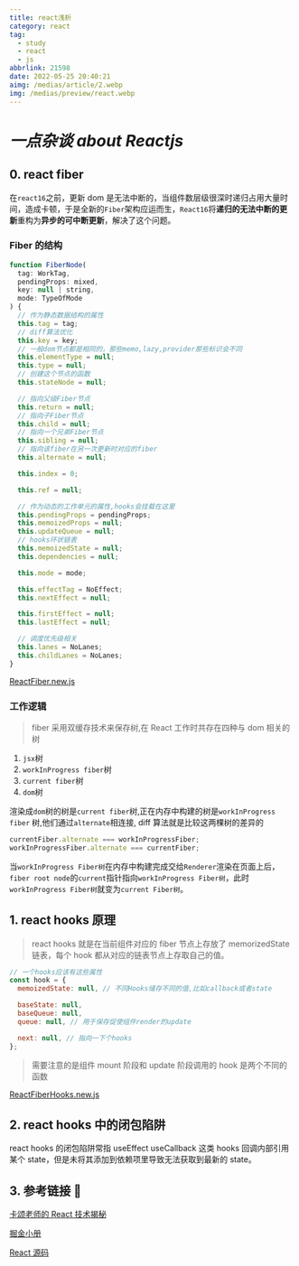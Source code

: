 ```yaml
---
title: react浅析
category: react
tag:
  - study
  - react
  - js
abbrlink: 21598
date: 2022-05-25 20:40:21
aimg: /medias/article/2.webp
img: /medias/preview/react.webp
---
```


# _***一点杂谈 about Reactjs***_

## 0. react fiber

在`react16`之前，更新 dom 是无法中断的，当组件数层级很深时递归占用大量时间，造成卡顿，于是全新的`Fiber`架构应运而生，`React16`将**递归的无法中断的更新**重构为**异步的可中断更新**，解决了这个问题。

### Fiber 的结构

```js
function FiberNode(
  tag: WorkTag,
  pendingProps: mixed,
  key: null | string,
  mode: TypeOfMode
) {
  // 作为静态数据结构的属性
  this.tag = tag;
  // diff算法优化
  this.key = key;
  // 一般dom节点都是相同的，那些memo,lazy,provider那些标识会不同
  this.elementType = null;
  this.type = null;
  // 创建这个节点的函数
  this.stateNode = null;

  // 指向父级Fiber节点
  this.return = null;
  // 指向子Fiber节点
  this.child = null;
  // 指向一个兄弟Fiber节点
  this.sibling = null;
  // 指向该fiber在另一次更新时对应的fiber
  this.alternate = null;

  this.index = 0;

  this.ref = null;

  // 作为动态的工作单元的属性,hooks会挂载在这里
  this.pendingProps = pendingProps;
  this.memoizedProps = null;
  this.updateQueue = null;
  // hooks环状链表
  this.memoizedState = null;
  this.dependencies = null;

  this.mode = mode;

  this.effectTag = NoEffect;
  this.nextEffect = null;

  this.firstEffect = null;
  this.lastEffect = null;

  // 调度优先级相关
  this.lanes = NoLanes;
  this.childLanes = NoLanes;
}
```

[ReactFiber.new.js](https://github.com/facebook/react/blob/main/packages/react-reconciler/src/ReactFiber.new.js)

### 工作逻辑

> fiber 采用双缓存技术来保存树,在 React 工作时共存在四种与 dom 相关的树

1.  `jsx`树
2.  `workInProgress fiber`树
3.  `current fiber`树
4.  `dom`树

渲染成`dom`树的树是`current fiber`树,正在内存中构建的树是`workInProgress fiber` 树,他们通过`alternate`相连接, diff 算法就是比较这两棵树的差异的

```js
currentFiber.alternate === workInProgressFiber;
workInProgressFiber.alternate === currentFiber;
```

当`workInProgress Fiber树`在内存中构建完成交给`Renderer`渲染在页面上后，`fiber root node`的`current`指针指向`workInProgress Fiber树`，此时`workInProgress Fiber树`就变为`current Fiber树`。

## 1. react hooks 原理

> react hooks 就是在当前组件对应的 fiber 节点上存放了 memorizedState 链表，每个 hook 都从对应的链表节点上存取自己的值。

```js
// 一个hooks应该有这些属性
const hook = {
  memoizedState: null, // 不同Hooks储存不同的值,比如callback或者state

  baseState: null,
  baseQueue: null,
  queue: null, // 用于保存促使组件render的update

  next: null, // 指向一下个hooks
};
```

> 需要注意的是组件 mount 阶段和 update 阶段调用的 hook 是两个不同的函数

[ReactFiberHooks.new.js](https://github.com/acdlite/react/blob/1fb18e22ae66fdb1dc127347e169e73948778e5a/packages/react-reconciler/src/ReactFiberHooks.new.js#L546)

## 2. react hooks 中的闭包陷阱

react hooks 的闭包陷阱常指 useEffect useCallback 这类 hooks 回调内部引用某个 state，但是未将其添加到依赖项里导致无法获取到最新的 state。

## **3. 参考链接 🔗**

[卡颂老师的 React 技术揭秘](https://react.iamkasong.com/)

[掘金小册](https://juejin.cn/book/6945998773818490884/section/6959872072906440743)

[React 源码](https://github.com/facebook/react)
